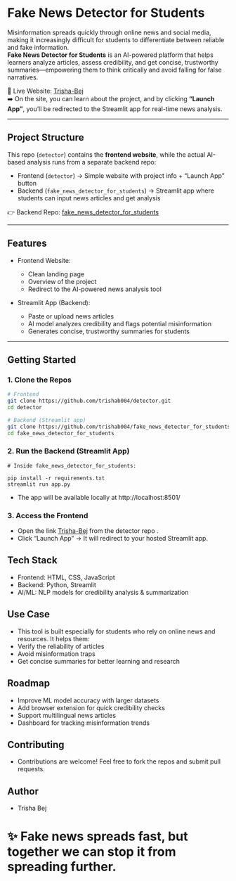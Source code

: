 # Fake News Detector for Students

Misinformation spreads quickly through online news and social media, making it increasingly difficult for students to differentiate between reliable and fake information.  
**Fake News Detector for Students** is an AI-powered platform that helps learners analyze articles, assess credibility, and get concise, trustworthy summaries—empowering them to think critically and avoid falling for false narratives.  

🔗 Live Website: [Trisha-Bej](https://rebrand.ly/Trisha-Bej)  
➡️ On the site, you can learn about the project, and by clicking **“Launch App”**, you’ll be redirected to the Streamlit app for real-time news analysis.  

---

## Project Structure

This repo (`detector`) contains the **frontend website**, while the actual AI-based analysis runs from a separate backend repo:  

- Frontend (`detector`) → Simple website with project info + “Launch App” button  
- Backend (`fake_news_detector_for_students`) → Streamlit app where students can input news articles and get analysis  

👉 Backend Repo: [fake_news_detector_for_students](https://github.com/trishab004/fake_news_detector_for_students)  

---

## Features

- Frontend Website:
  - Clean landing page  
  - Overview of the project  
  - Redirect to the AI-powered news analysis tool  

- Streamlit App (Backend):
  - Paste or upload news articles  
  - AI model analyzes credibility and flags potential misinformation  
  - Generates concise, trustworthy summaries for students  

---

## Getting Started

### 1. Clone the Repos

```bash
# Frontend
git clone https://github.com/trishab004/detector.git
cd detector

# Backend (Streamlit app)
git clone https://github.com/trishab004/fake_news_detector_for_students.git
cd fake_news_detector_for_students
```

### 2. Run the Backend (Streamlit App)

```
# Inside fake_news_detector_for_students:

pip install -r requirements.txt
streamlit run app.py
```
- The app will be available locally at http://localhost:8501/

### 3. Access the Frontend

- Open the link [Trisha-Bej](https://rebrand.ly/Trisha-Bej) from the detector repo .
- Click “Launch App” → It will redirect to your hosted Streamlit app.

 
## Tech Stack

- Frontend: HTML, CSS, JavaScript
- Backend: Python, Streamlit
- AI/ML: NLP models for credibility analysis & summarization

## Use Case

- This tool is built especially for students who rely on online news and resources. It helps them:
- Verify the reliability of articles
- Avoid misinformation traps
- Get concise summaries for better learning and research

## Roadmap

- Improve ML model accuracy with larger datasets
-  Add browser extension for quick credibility checks
-  Support multilingual news articles
-  Dashboard for tracking misinformation trends

## Contributing

- Contributions are welcome! Feel free to fork the repos and submit pull requests.

## Author

- Trisha Bej

# ✨ Fake news spreads fast, but together we can stop it from spreading further.
